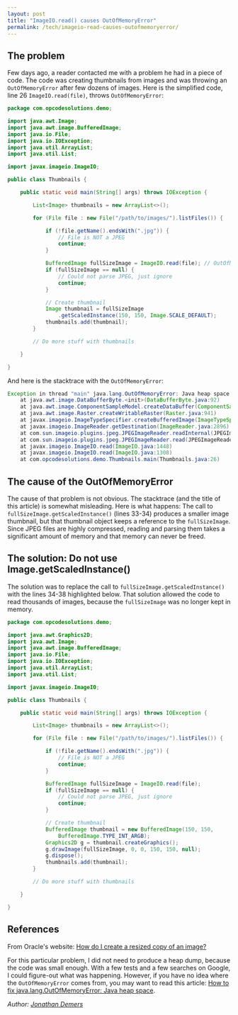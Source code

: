 ```yaml
---
layout: post
title: "ImageIO.read() causes OutOfMemoryError"
permalink: /tech/imageio-read-causes-outofmemoryerror/
---
```


## The problem

Few days ago, a reader contacted me with a problem he had in a piece of code. The code was creating thumbnails from images and was throwing an `OutOfMemoryError` after few dozens of images. Here is the simplified code, line 26 `ImageIO.read(file)`, throws `OutOfMemoryError`:

```java
package com.opcodesolutions.demo;

import java.awt.Image;
import java.awt.image.BufferedImage;
import java.io.File;
import java.io.IOException;
import java.util.ArrayList;
import java.util.List;

import javax.imageio.ImageIO;

public class Thumbnails {

    public static void main(String[] args) throws IOException {

        List<Image> thumbnails = new ArrayList<>();

        for (File file : new File("/path/to/images/").listFiles()) {

            if (!file.getName().endsWith(".jpg")) {
                // File is NOT a JPEG
                continue;
            }

            BufferedImage fullSizeImage = ImageIO.read(file); // OutOfMemoryError
            if (fullSizeImage == null) {
                // Could not parse JPEG, just ignore
                continue;
            }

            // Create thumbnail
            Image thumbnail = fullSizeImage
                .getScaledInstance(150, 150, Image.SCALE_DEFAULT);
            thumbnails.add(thumbnail);
        }

        // Do more stuff with thumbnails

    }

}
```

And here is the stacktrace with the `OutOfMemoryError`:

```java
Exception in thread "main" java.lang.OutOfMemoryError: Java heap space
    at java.awt.image.DataBufferByte.<init>(DataBufferByte.java:92)
    at java.awt.image.ComponentSampleModel.createDataBuffer(ComponentSampleModel.java:415)
    at java.awt.image.Raster.createWritableRaster(Raster.java:941)
    at javax.imageio.ImageTypeSpecifier.createBufferedImage(ImageTypeSpecifier.java:1073)
    at javax.imageio.ImageReader.getDestination(ImageReader.java:2896)
    at com.sun.imageio.plugins.jpeg.JPEGImageReader.readInternal(JPEGImageReader.java:1066)
    at com.sun.imageio.plugins.jpeg.JPEGImageReader.read(JPEGImageReader.java:1034)
    at javax.imageio.ImageIO.read(ImageIO.java:1448)
    at javax.imageio.ImageIO.read(ImageIO.java:1308)
    at com.opcodesolutions.demo.Thumbnails.main(Thumbnails.java:26)
```

## The cause of the OutOfMemoryError

The cause of that problem is not obvious. The stacktrace (and the title of this article) is somewhat misleading. Here is what happens: The call to `fullSizeImage.getScaledInstance()` (lines 33-34) produces a smaller image thumbnail, but that thumbnail object keeps a reference to the `fullSizeImage`. Since JPEG files are highly compressed, reading and parsing them takes a significant amount of memory and that memory can never be freed.

## The solution: Do not use Image.getScaledInstance()

The solution was to replace the call to `fullSizeImage.getScaledInstance()` with the lines 34-38 highlighted below. That solution allowed the code to read thousands of images, because the `fullSizeImage` was no longer kept in memory.

```java
package com.opcodesolutions.demo;

import java.awt.Graphics2D;
import java.awt.Image;
import java.awt.image.BufferedImage;
import java.io.File;
import java.io.IOException;
import java.util.ArrayList;
import java.util.List;

import javax.imageio.ImageIO;

public class Thumbnails {

    public static void main(String[] args) throws IOException {

        List<Image> thumbnails = new ArrayList<>();

        for (File file : new File("/path/to/images/").listFiles()) {

            if (!file.getName().endsWith(".jpg")) {
                // File is NOT a JPEG
                continue;
            }

            BufferedImage fullSizeImage = ImageIO.read(file);
            if (fullSizeImage == null) {
                // Could not parse JPEG, just ignore
                continue;
            }

            // Create thumbnail
            BufferedImage thumbnail = new BufferedImage(150, 150,
                BufferedImage.TYPE_INT_ARGB);
            Graphics2D g = thumbnail.createGraphics();
            g.drawImage(fullSizeImage, 0, 0, 150, 150, null);
            g.dispose();
            thumbnails.add(thumbnail);
        }

        // Do more stuff with thumbnails

    }

}
```

## References

From Oracle's website: [How do I create a resized copy of an image?](https://www.oracle.com/java/technologies/java2d.html#Q_How_do_I_create_a_resized_copy)

For this particular problem, I did not need to produce a heap dump, because the code was small enough. With a few tests and a few searches on Google, I could figure-out what was happening. However, if you have no idea where the `OutOfMemoryError` comes from, you may want to read this article: [How to fix java.lang.OutOfMemoryError: Java heap space](/tech/solve-java-lang-outofmemoryerror-java-heap-space/).

*Author: [Jonathan Demers](https://www.linkedin.com/in/jonathan-demers-ing/ "Jonathan Demers")*